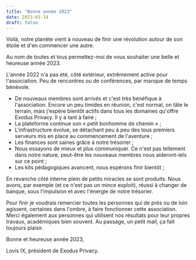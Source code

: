 ```yaml
---
title: "Bonne année 2023"
date: 2023-01-14
draft: false
---
```


Voilà, notre planète vient à nouveau de finir une révolution autour de son étoile et d'en commencer une autre.

Au nom de toutes et tous permettez-moi de vous souhaiter une belle et heureuse année 2023.

L'année 2022 n'a pas été, côté extérieur, extrêmement active pour l'association.
Peu de rencontres ou de conférences, par manque de temps bénévole.

- De nouveaux membres sont arrivés et c'est très bénéfique à l'association. Encore un peu timides en réunion, c'est normal, on tâte le terrain, mais j'espère bientôt actifs dans tous les domaines qu'offre Exodus Privacy. Il y a tant à faire ;
- La plateforme continue son « petit bonhomme de chemin » ;
- L'infrastructure évolue, se détachant peu à peu des tous premiers serveurs mis en place au commencement de l'aventure ;
- Les finances sont saines grâce à notre trésorier ;
- Nous essayons de mieux et plus communiquer. Ce n'est pas tellement dans notre nature, peut-être les nouveaux membres  nous aideront-iels sur ce point ;
- Les kits pédagogiques avancent, nous espérons finir bientôt ;

En revanche côté interne plein de petits miracles se sont produits. Nous avons, par exemple (et ce n'est pas un mince exploit), réussi à changer de banque, sous l'impulsion et avec l'énergie de notre trésorier.

Pour finir je voudrais remercier toutes les personnes qui de près ou de loin agissent, certaines dans l'ombre, à faire fonctionner cette association. Merci également aux personnes qui utilisent nos résultats pour leur propres travaux, académiques bien souvent. Au passage, un petit mail, ça fait toujours plaisir.

Bonne et heureuse année 2023,

Lovis IX, président de Exodus Privacy.

